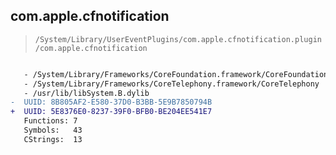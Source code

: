 ## com.apple.cfnotification

> `/System/Library/UserEventPlugins/com.apple.cfnotification.plugin/com.apple.cfnotification`

```diff

   - /System/Library/Frameworks/CoreFoundation.framework/CoreFoundation
   - /System/Library/Frameworks/CoreTelephony.framework/CoreTelephony
   - /usr/lib/libSystem.B.dylib
-  UUID: 8B805AF2-E580-37D0-B3BB-5E9B7850794B
+  UUID: 5E8376E0-8237-39F0-BFB0-BE204EE541E7
   Functions: 7
   Symbols:   43
   CStrings:  13

```
